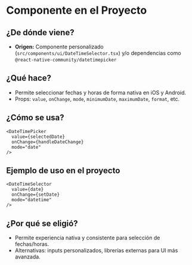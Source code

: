 # Componente <DateTimePicker> en el Proyecto

## ¿De dónde viene?
- **Origen:** Componente personalizado (`src/components/ui/DateTimeSelector.tsx`) y/o dependencias como `@react-native-community/datetimepicker`

## ¿Qué hace?
- Permite seleccionar fechas y horas de forma nativa en iOS y Android.
- Props: `value`, `onChange`, `mode`, `minimumDate`, `maximumDate`, `format`, etc.

## ¿Cómo se usa?
```tsx
<DateTimePicker
  value={selectedDate}
  onChange={handleDateChange}
  mode="date"
/>
```

## Ejemplo de uso en el proyecto
```tsx
<DateTimeSelector
  value={date}
  onChange={setDate}
  mode="datetime"
/>
```

## ¿Por qué se eligió?
- Permite experiencia nativa y consistente para selección de fechas/horas.
- Alternativas: inputs personalizados, librerías externas para UI más avanzada. 